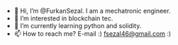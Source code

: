 - 👋 Hi, I’m @FurkanSezal. I am a mechatronic engineer. 
- 👀 I’m interested in blockchain tec. 
- 🌱 I’m currently learning python and solidity.
- 📫 How to reach me? E-mail :) fsezal46@gmail.com :) 

